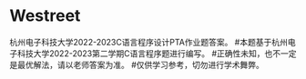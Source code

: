 # Westreet
杭州电子科技大学2022-2023C语言程序设计PTA作业题答案。
#本题基于杭州电子科技大学2022-2023第二学期C语言程序题进行编写。
#正确性未知，也不一定是最优解法，请以老师答案为准。
#仅供学习参考，切勿进行学术舞弊。
